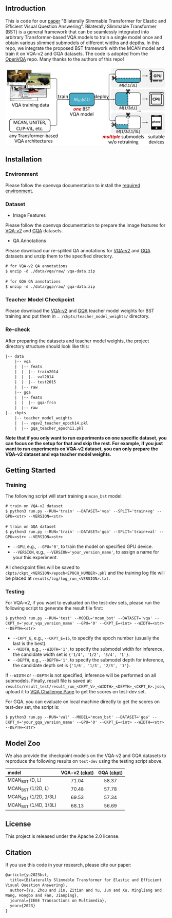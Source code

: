 ## Introduction

This is code for our [paper](https://ieeexplore.ieee.org/abstract/document/10075477) "Bilaterally Slimmable Transformer for Elastic and Efficient Visual Question Answering". Bilaterally Slimmable Transformer (BST) is a general framework that can be seamlessly integrated into arbitrary Transformer-based VQA models to train a single model once and obtain various slimmed submodels of different widths and depths. In this repo, we integrate the proposed BST framework with the MCAN model and train it on VQA-v2 and GQA datasets. The code is adopted from the [OpenVQA](https://github.com/MILVLG/openvqa) repo. Many thanks to the authors of this repo!

<p align="center">
	<img src="misc/schematic.png" width="550">
</p>


## Installation

### Environment 

Please follow the openvqa documentation to install the [required environment](https://openvqa.readthedocs.io/en/latest/basic/install.html#hardware-software-setup).

### Dataset 

- Image Features

Please follow the openvqa documentation to prepare the image features for [VQA-v2](https://openvqa.readthedocs.io/en/latest/basic/install.html#vqa-v2) and [GQA](https://openvqa.readthedocs.io/en/latest/basic/install.html#gqa) datasets.

- QA Annotations

Please download our re-splited QA annotations for [VQA-v2](https://awma1-my.sharepoint.com/:u:/g/personal/yuz_l0_tn/EXjbjynrARdMhoPlBpbt7YABAUDMUXFJDE35X-Zb9rgv0w?download=1) and [GQA](https://awma1-my.sharepoint.com/:u:/g/personal/yuz_l0_tn/EQVTkcVtPi1AtFoIXPA2bvEBB0D5JUsCFfe60VpdLPqN_A?download=1) datasets and unzip them to the specified directory.

```
# for VQA-v2 QA annotations
$ unzip -d ./data/vqa/raw/ vqa-data.zip

# for GQA QA annotations
$ unzip -d ./data/gqa/raw/ gqa-data.zip
```

### Teacher Model Checkpoint

Please download the [VQA-v2](https://awma1-my.sharepoint.com/:u:/g/personal/yuz_l0_tn/EUxPX_bCXTBMh8SMo4lhczUBL1SekpcJwSMT2XYZ0deFOQ?download=1) and [GQA](https://awma1-my.sharepoint.com/:u:/g/personal/yuz_l0_tn/ESlXt_CudNdArAHr0mtdn6gBjAtU3sT0o3ngweuAZiDSeA?download=1) teacher model weights for BST training and put them in `. /ckpts/teacher_model_weights/` directory.

### Re-check

After preparing the datasets and teacher model weights, the project directory structure should look like this:

```
|-- data
	|-- vqa
	|  |-- feats
	|  |  |-- train2014
	|  |  |-- val2014
	|  |  |-- test2015
	|  |-- raw
	|-- gqa
	|  |-- feats
	|  |  |-- gqa-frcn
	|  |-- raw
|-- ckpts
	|-- teacher_model_weights
	|  |-- vqav2_teacher_epoch14.pkl
	|  |-- gqa_teacher_epoch11.pkl
```

**Note that if you only want to run experiments on one specific dataset, you can focus on the setup for that and skip the rest. For example, if you just want to run experiments on VQA-v2 dataset, you can only prepare the VQA-v2 dataset and vqa teacher model weights.**

## Getting Started

### Training

The following script will start training a `mcan_bst` model:

```
# train on VQA-v2 dataset
$ python3 run.py --RUN='train' --DATASET='vqa' --SPLIT='train+vg' --GPU=<str> --VERSION=<str>

# train on GQA dataset
$ python3 run.py --RUN='train' --DATASET='gqa' --SPLIT='train+val' --GPU=<str> --VERSION=<str>
```

- `--GPU`, e.g., `--GPU='0'`, to train the model on specified GPU device.
- `--VERSION`, e.g., `--VERSION='your_version_name'`, to assign a name for your this experiment.

All checkpoint files will be saved to `ckpts/ckpt_<VERSION>/epoch<EPOCH_NUMBER>.pkl` and the training log file will be placed at `results/log/log_run_<VERSION>.txt`.

### Testing

For VQA-v2, if you want to evaluated on the test-dev sets, please run the following script to generate the result file first:

```
$ python3 run.py --RUN='test' --MODEL='mcan_bst' --DATASET='vqa' --CKPT_V='your_vqa_version_name' --GPU='0' --CKPT_E=<int> --WIDTH=<str> --DEPTH=<str>
```

- `--CKPT_E`, e.g., `--CKPT_E=15`, to specify the epoch number (usually the last is the best).
- `--WIDTH`, e.g., `--WIDTH='1'`, to specify the submodel width for inference, the candidate width set is `{'1/4', '1/2', '3/4', '1'}`. 
- `--DEPTH`, e.g., `--DEPTH='1'`, to specify the submodel depth for inference, the candidate depth set is `{'1/6', '1/3', '2/3', '1'}`.

If `--WIDTH` or `--DEPTH` is not specified, inference will be performed on all submodels. Finally, result file is saved at: `results/result_test/result_run_<CKPT_V>_<WIDTH>_<DEPTH>_<CKPT_E>.json`, upload it to [VQA Challenge Page](https://eval.ai/web/challenges/challenge-page/830/phases) to get the scores on test-dev set.

For GQA, you can evaluate on local machine directly to get the scores on test-dev set, the script is:

```
$ python3 run.py --RUN='val' --MODEL='mcan_bst' --DATASET='gqa' --CKPT_V='your_gqa_version_name' --GPU='0' --CKPT_E=<int> --WIDTH=<str> --DEPTH=<str>
```

## Model Zoo

We also provide the checkpoint models on the VQA-v2 and GQA datasets to reproduce the following results on `test-dev` using the testing script above.

| model      | VQA-v2 ([ckpt](https://awma1-my.sharepoint.com/:u:/g/personal/yuz_l0_tn/EZasOMzt9nlPkLpw0dgLR_0B-XZPz1ede5uGuckNVGz5iw?download=1)) | GQA ([ckpt](https://awma1-my.sharepoint.com/:u:/g/personal/yuz_l0_tn/ETUhPacQZZRMk3i-8K40kFIBlPn6pqTG1JSn6scg96CIAA?download=1)) |
| :---------- | :-------------: | :----------: |
| MCAN<sub>BST</sub> (D, L) | 71.04 | 58.37 |
| MCAN<sub>BST</sub> (1/2D, L) | 70.48 | 57.78 |
| MCAN<sub>BST</sub> (1/2D, 1/3L) | 69.53 | 57.34 |
| MCAN<sub>BST</sub> (1/4D, 1/3L) | 68.13 | 56.69 |

## License

This project is released under the Apache 2.0 license.

## Citation

If you use this code in your research, please cite our paper:

```
@article{yu2023bst,
  title={Bilaterally Slimmable Transformer for Elastic and Efficient Visual Question Answering}, 
  author={Yu, Zhou and Jin, Zitian and Yu, Jun and Xu, Mingliang and Wang, Hongbo and Fan, Jianping},
  journal={IEEE Transactions on Multimedia}, 
  year={2023}
}
```

